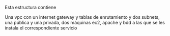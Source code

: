 Esta estructura contiene

Una vpc con un internet gateway y tablas de enrutamiento y dos subnets, una pública y una privada, dos máquinas ec2, apache y bdd a las que se les instala el correspondiente servicio